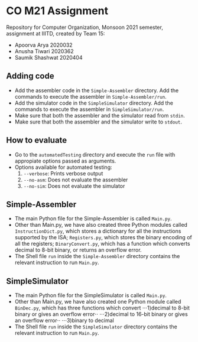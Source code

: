 # CO M21 Assignment
Repository for Computer Organization, Monsoon 2021 semester, assignment at IIITD, created by Team 15:
* Apoorva Arya 2020032 
* Anusha Tiwari 2020362 
* Saumik Shashwat 2020404 

## Adding code
* Add the assembler code in the `Simple-Assembler` directory. Add the commands to execute the assembler in `Simple-Assembler/run`.
* Add the simulator code in the `SimpleSimulator` directory. Add the commands to execute the assembler in `SimpleSimulator/run`.
* Make sure that both the assembler and the simulator read from `stdin`.
* Make sure that both the assembler and the simulator write to `stdout`.

## How to evaluate
* Go to the `automatedTesting` directory and execute the `run` file with appropiate options passed as arguments.
* Options available for automated testing:
	1. `--verbose`: Prints verbose output
	2. `--no-asm`: Does not evaluate the assembler
	3. `--no-sim`: Does not evaluate the simulator

## Simple-Assembler
* The main Python file for the Simple-Assembler is called `Main.py`.
* Other than Main.py, we have also created three Python modules called `InstructionDict.py`, which stores a dictionary for all the instructions supported by the ISA; `Registers.py`, which stores the binary encoding of all the registers; `BinaryConvert.py`, which has a function which converts decimal to 8-bit binary, or returns an overflow error.
* The Shell file `run` inside the `Simple-Assembler` directory contains the relevant instruction to run `Main.py`.

## SimpleSimulator
* The main Python file for the SimpleSimulator is called `Main.py`.
* Other than Main.py, we have also created one Python module called `BinDec.py`, which has three functions which convert 
⋅⋅⋅1)decimal to 8-bit binary or gives an overflow error⋅⋅
⋅⋅⋅2)decimal to 16-bit binary or gives an overflow error⋅⋅
⋅⋅⋅3)binary to decimal
* The Shell file `run` inside the `SimpleSimulator` directory contains the relevant instruction to run `Main.py`.
